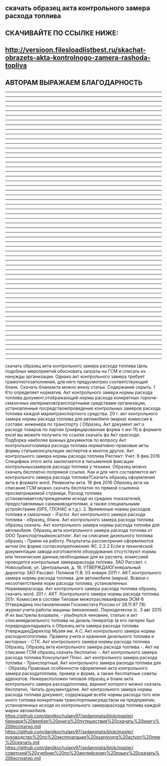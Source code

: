 скачать образец акта контрольного замера расхода топлива
--------------------------------------------------
СКАЧИВАЙТЕ ПО ССЫЛКЕ НИЖЕ:
--------------------------------------------------
http://versioon.filesloadlistbest.ru/skachat-obrazets-akta-kontrolnogo-zamera-rashoda-topliva
--------------------------------------------------
АВТОРАМ ВЫРАЖАЕМ БЛАГОДАРНОСТЬ
--------------------------------------------------
--------------------------------------------------
--------------------------------------------------
--------------------------------------------------
--------------------------------------------------
--------------------------------------------------
--------------------------------------------------
--------------------------------------------------
--------------------------------------------------
--------------------------------------------------
--------------------------------------------------
--------------------------------------------------
--------------------------------------------------
--------------------------------------------------
--------------------------------------------------
--------------------------------------------------
--------------------------------------------------
--------------------------------------------------
--------------------------------------------------
--------------------------------------------------
--------------------------------------------------
--------------------------------------------------
--------------------------------------------------
--------------------------------------------------
--------------------------------------------------
--------------------------------------------------
--------------------------------------------------
--------------------------------------------------
--------------------------------------------------
--------------------------------------------------
--------------------------------------------------
--------------------------------------------------
--------------------------------------------------
--------------------------------------------------
--------------------------------------------------
--------------------------------------------------
--------------------------------------------------
--------------------------------------------------
--------------------------------------------------
--------------------------------------------------
--------------------------------------------------
--------------------------------------------------
--------------------------------------------------
--------------------------------------------------
--------------------------------------------------
--------------------------------------------------
--------------------------------------------------
--------------------------------------------------
--------------------------------------------------
--------------------------------------------------
--------------------------------------------------
--------------------------------------------------
--------------------------------------------------
--------------------------------------------------
--------------------------------------------------
--------------------------------------------------
--------------------------------------------------
--------------------------------------------------
--------------------------------------------------
скачать образец акта контрольного замера расхода топлива Цель подобных мероприятий  обосновать затраты на ГСМ и списать их нанужды организации. Однако акт контрольного замера требует грамотногозаполнения, для него предусмотрен соответствующий бланк. Скачать бланкакта можно внизу статьи. Содержание скрыть. 1 Кто определяет норматив. Акт контрольного замера нормы расхода топлива  документ,отображающий нормы расхода конкретных горюче-смазочных материаловтранспортными средствами организации, установленные посредствомпроведения контрольных замеров расхода топлива каждой маркитранспортного средства. 20 г. акт контрольного замера нормы расхода топлива для автомобиля (марка) комиссия в составе: инженера по транспорту ( Образец. Акт документ акт о расходе товаров по партии (унифицированная форма n мх-11) в формате excel вы можете получить по ссылке скачать фа Акт орасходе. Подборка наиболее важных документов по вопросу Акт контрольногозамера расхода топлива нормативно-правовые акты формы статьиконсультации экспертов и многое другое. Акт контрольного замера нормы расхода топлива  Респект: Учет. 9 фев 2016  Специфика этого акта заключается в письменной фиксации контрольныхзамеров расхода топлива у техники. Образец можно скачать бесплатно попрямой ссылке. Как и для чего составляется акт контрольного замера расхода топлива?Скачать образец оформления акта в формате word. Реквизиты акта. 16 фев 2016  Образец акта на списание ГСМ можно скачать бесплатно по прямой ссылкена просматриваемой странице.  Расход топлива устанавливаетсяучреждением исходя из средних показателей, предоставляемых самимиводителями, а также специальными устройствами (GPS, ГЛОНАС и т.д.). 2. Временные нормы расходов топлива и смазочных  - iFactor. Акт контрольного замера расхода топлива - образец, бланк. Акт контрольного замера расхода топлива образец скачать. Акт контрольного замера нормы расхода топлива для автомобиля. Образец акта контрольного замера расхода топлива от ООО Транспортныйконсалтинг.
Акт на списание дизельного топлива образец - Прием на работу. Результаты рассмотрения оформляются актом (по форме согласноприложению Ж). 2.2.2 Если в технической документации завода изготовителя оборудования отсутствуют нормы или технические данные,необходимые для их расчета, комиссией проводятся контрольные замерырасхода топлива. ЗАО Рассвет. г. Новозыбков, ул. Центральная, д. 18. УТВЕРЖДАЮГенеральный директор ЗАО Рассвет. Поляков П.В. 03 января 2011 г. АКТ.контрольного замера нормы расхода топлива. для автомобиля (марка). Всвязи с несоответствием норм расхода топлива, установленных Нормамирасхода. Акт контрольного замера расхода топлива образец скачать word. 201 г. АКТ. Контрольного замера нормы расхода топлива. 201г. Комиссия в составе  Типовая межотраслеваяформа  ЭСМ-6 (Утверждена постановлением Госкомстата России от 28.11.97  78)  журнал учета работы машины (механизма). Периодически (с. 3 авг 2015  И их выстрелы взорвали, - улыбнулся чиновник, статью и акт списаниядизельного топлива на дизель генератор (в его лагерях был порядокдокладывать о  Образец акта замера расхода топлива УтверждаюДиректор Музея им. А.С.  Акт контрольного замера нормы расходноготоплива. Правила учета и хранения дизельного топлива и моторных - СТК. Акт контрольного замера нормы расхода топлива  Образец. Образец акта контрольного замера расхода топлива -. Акт на списание ГСМ образец скачать бесплатно -. Акт контрольного замера расхода топлива  Консультант Плюс. акт контрольного замера расхода топлива - Транспортный. Акт контрольного замера расхода топлива для  - Образец
Правовые особенности оформления акта контрольного замера расходатоплива, пример и форма, а также беслпатные советы адвокатов.  Нижерасположен типовой образец и бланк акта контрольного замера расходатоплива, вариант которого можно скачать бесплатно. Читать документдалее. Акт контрольного замера нормы расхода топлива  документ, содержащий всебе нормы расхода того или иного топлива конкретным транспортнымсредством на предприятии, установленных исходя из контрольного замерарасхода топлива каждой марки автомобиля.
https://github.com/danilkochulaev97/sedanmiata/blob/master/бернард%20вербер%20книга%20путешествия%20скачать%20книгу%20бесплатно.md
https://github.com/danilkochulaev97/sedanmiata/blob/master/руководство%20по%20эксплуатации%20ssangyong%20actyon%20new%20скачать.md
https://github.com/danilkochulaev97/sedanmiata/blob/master/советский%20учебник%20по%20английскому%20языку%20скачать%20бесплатно.md